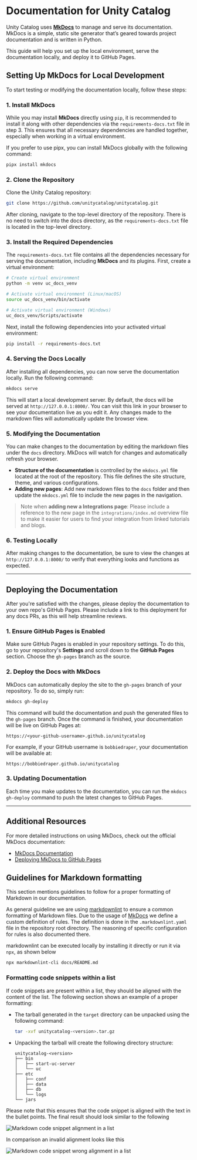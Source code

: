 # Documentation for Unity Catalog

Unity Catalog uses [**MkDocs**](https://www.mkdocs.org/) to manage and serve its documentation. MkDocs is a simple, static site generator that’s geared towards project documentation and is written in Python.

This guide will help you set up the local environment, serve the documentation locally, and deploy it to GitHub Pages.

## Setting Up MkDocs for Local Development

To start testing or modifying the documentation locally, follow these steps:

### 1. Install MkDocs

While you may install **MkDocs** directly using `pip`, it is recommended to install it along with other dependencies via the `requirements-docs.txt` file in step 3.
This ensures that all necessary dependencies are handled together, especially when working in a virtual environment.

If you prefer to use pipx, you can install MkDocs globally with the following command:

```sh
pipx install mkdocs
```

### 2. Clone the Repository

Clone the Unity Catalog repository:

```sh
git clone https://github.com/unitycatalog/unitycatalog.git
```

After cloning, navigate to the top-level directory of the repository. There is no need to switch into the docs directory, as the `requirements-docs.txt` file is located in the top-level directory.

### 3. Install the Required Dependencies

The `requirements-docs.txt` file contains all the dependencies necessary for serving the documentation, including **MkDocs** and its plugins. First, create a virtual environment:

```sh
# Create virtual environment
python -m venv uc_docs_venv

# Activate virtual environment (Linux/macOS)
source uc_docs_venv/bin/activate

# Activate virtual environment (Windows)
uc_docs_venv/Scripts/activate
```

Next, install the following dependencies into your activated virtual environment:

```sh
pip install -r requirements-docs.txt
```

### 4. Serving the Docs Locally

After installing all dependencies, you can now serve the documentation locally. Run the following command:

```sh
mkdocs serve
```

This will start a local development server. By default, the docs will be served at `http://127.0.0.1:8000/`. You can visit this link in your browser to see your documentation live as you edit it. Any changes made to the markdown files will automatically update the browser view.

### 5. Modifying the Documentation

You can make changes to the documentation by editing the markdown files under the `docs` directory. MkDocs will watch for changes and automatically refresh your browser.

- **Structure of the documentation** is controlled by the `mkdocs.yml` file located at the root of the repository. This file defines the site structure, theme, and various configurations.
- **Adding new pages**: Add new markdown files to the `docs` folder and then update the `mkdocs.yml` file to include the new pages in the navigation.

> Note when **adding new a Integrations page**: Please include a reference to the new page in the `integrations/index.md` overview file to make it easier for users to find your integration from linked tutorials and blogs.

### 6. Testing Locally

After making changes to the documentation, be sure to view the changes at `http://127.0.0.1:8000/` to verify that everything looks and functions as expected.

---

## Deploying the Documentation

After you're satisfied with the changes, please deploy the documentation to your own repo's GitHub Pages. Please include a link to this deployment for any docs PRs, as this will help streamline reviews.

### 1. Ensure GitHub Pages is Enabled

Make sure GitHub Pages is enabled in your repository settings. To do this, go to your repository's **Settings** and scroll down to the **GitHub Pages** section. Choose the `gh-pages` branch as the source.

### 2. Deploy the Docs with MkDocs

MkDocs can automatically deploy the site to the `gh-pages` branch of your repository. To do so, simply run:

```sh
mkdocs gh-deploy
```

This command will build the documentation and push the generated files to the `gh-pages` branch. Once the command is finished, your documentation will be live on GitHub Pages at:

```console
https://<your-github-username>.github.io/unitycatalog
```

For example, if your GitHub username is `bobbiedraper`, your documentation will be available at:

```console
https://bobbiedraper.github.io/unitycatalog
```

### 3. Updating Documentation

Each time you make updates to the documentation, you can run the `mkdocs gh-deploy` command to push the latest changes to GitHub Pages.

---

## Additional Resources

For more detailed instructions on using MkDocs, check out the official MkDocs documentation:

- [MkDocs Documentation](https://www.mkdocs.org/)
- [Deploying MkDocs to GitHub Pages](https://www.mkdocs.org/user-guide/deploying-your-docs/#github-pages)

## Guidelines for Markdown formatting

This section mentions guidelines to follow for a proper formatting of Markdown in our documentation.

As general guideline we are using [markdownlint](https://github.com/DavidAnson/markdownlint) to ensure a common
formatting of Markdown files. Due to the usage of [MkDocs](https://www.mkdocs.org/) we define a custom definition of
rules. The definition is done in the `.markdownlint.yaml` file in the repository root directory. The reasoning of
specific configuration for rules is also documented there.

markdownlint can be executed locally by installing it directly or run it via `npx`, as shown below

```sh
npx markdownlint-cli docs/README.md
```

### Formatting code snippets within a list

If code snippets are present within a list, they should be aligned with the content of the list. The following section
shows an example of a proper formatting:

- The tarball generated in the `target` directory can be unpacked using the following command:

    ```sh
    tar -xvf unitycatalog-<version>.tar.gz
    ```

- Unpacking the tarball will create the following directory structure:

    ```console
    unitycatalog-<version>
    ├── bin
    │   ├── start-uc-server
    │   └── uc
    ├── etc
    │   ├── conf
    │   ├── data
    │   ├── db
    │   └── logs
    └── jars
    ```

Please note that this ensures that the code snippet is aligned with the text in the bullet points. The final result
should look similar to the following

![Markdown code snippet alignment in a list](./assets/images/markdown-code-snippet-list-aligned.png)

In comparison an invalid alignment looks like this

![Markdown code snippet wrong alignment in a list](./assets/images/markdown-code-snippet-list-unaligned.png)
